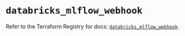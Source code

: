 # `databricks_mlflow_webhook`

Refer to the Terraform Registry for docs: [`databricks_mlflow_webhook`](https://registry.terraform.io/providers/databricks/databricks/1.37.0/docs/resources/mlflow_webhook).
